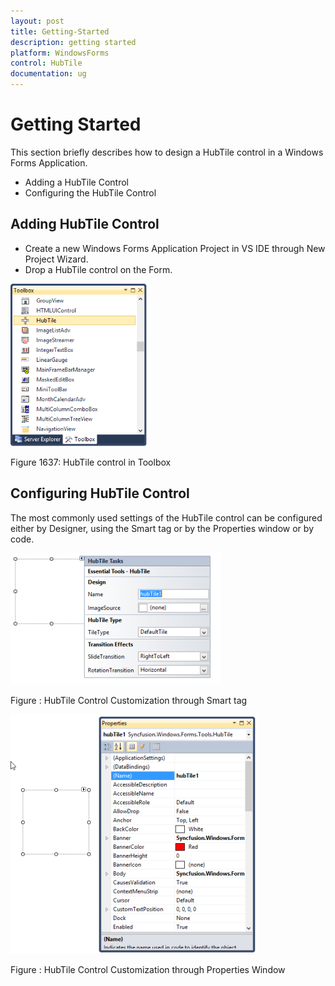 ```yaml
---
layout: post
title: Getting-Started
description: getting started
platform: WindowsForms
control: HubTile
documentation: ug
---
```

# Getting Started

This section briefly describes how to design a HubTile control in a Windows Forms Application.

* Adding a HubTile Control
* Configuring the HubTile Control

## Adding HubTile Control

* Create a new Windows Forms Application Project in VS IDE through New Project Wizard.
* Drop a HubTile control on the Form.

 ![](Adding-hubtile-control_images/Adding-hubtile-control_img1.png) 
 
 Figure 1637: HubTile control in Toolbox

## Configuring HubTile Control 

The most commonly used settings of the HubTile control can be configured either by Designer, using the Smart tag or by the Properties window or by code. 


![](Configuring-hubtile-control_images/Configuring-hubtile-control_img1.png)
 
Figure : HubTile Control Customization through Smart tag


 ![](Configuring-hubtile-control_images/Configuring-hubtile-control_img2.png) 
 
 Figure : HubTile Control Customization through Properties Window